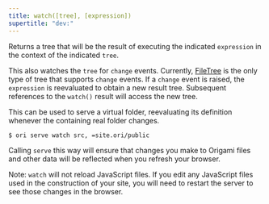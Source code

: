 ```yaml
---
title: watch([tree], [expression])
supertitle: "dev:"
---
```


Returns a tree that will be the result of executing the indicated `expression` in the context of the indicated `tree`.

This also watches the `tree` for `change` events. Currently, [FileTree](/async-tree/FileTree.html) is the only type of tree that supports `change` events. If a `change` event is raised, the `expression` is reevaluated to obtain a new result tree. Subsequent references to the `watch()` result will access the new tree.

This can be used to serve a virtual folder, reevaluating its definition whenever the containing real folder changes.

```console
$ ori serve watch src, =site.ori/public
```

Calling `serve` this way will ensure that changes you make to Origami files and other data will be reflected when you refresh your browser.

Note: `watch` will not reload JavaScript files. If you edit any JavaScript files used in the construction of your site, you will need to restart the server to see those changes in the browser.
